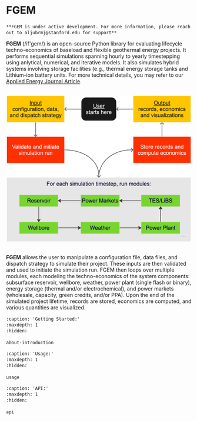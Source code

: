 # FGEM

```{warning}
**FGEM is under active development. For more information, please reach out to aljubrmj@stanford.edu for support**
```

**FGEM** (/if'gem/) is an open-source Python library for evaluating lifecycle techno-economics of baseload and flexible geothermal energy projects. 
It performs sequential simulations spanning hourly to yearly timestepping using anlytical, numerical, and iterative models. 
It also simulates hybrid systems involving storage facilities (e.g., thermal energy storage tanks and Lithium-ion battery units. 
For more technical details, you may refer to our [Applied Energy Journal Article](https://doi.org/10.1016/j.apenergy.2023.122125).

 <br />
<div align="center">
  <img src="_static/flowchart.png" alt="logo" width="500" height="auto" />
</div>
 <br />

 **FGEM** allows the user to manipulate a configuration file, data files, and dispatch strategy to simulate their project. 
These inputs are then validated and used to initiate the simulation run. FGEM then loops over multiple modules, each modeling the techno-economics of the system components: 
subsurface reservoir, wellbore, weather, power plant (single flash or binary), energy storage (thermal and/or electrochemical), and power markets (wholesale, capacity, green credits, and/or PPA). 
Upon the end of the simulated project lifetime, records are stored, economics are computed, and various quantities are visualized.

```{toctree}
:caption: 'Getting Started:'
:maxdepth: 1
:hidden:

about-introduction
```

```{toctree}
:caption: 'Usage:'
:maxdepth: 1
:hidden:

usage
```

```{toctree}
:caption: 'API:'
:maxdepth: 1
:hidden:

api
```
